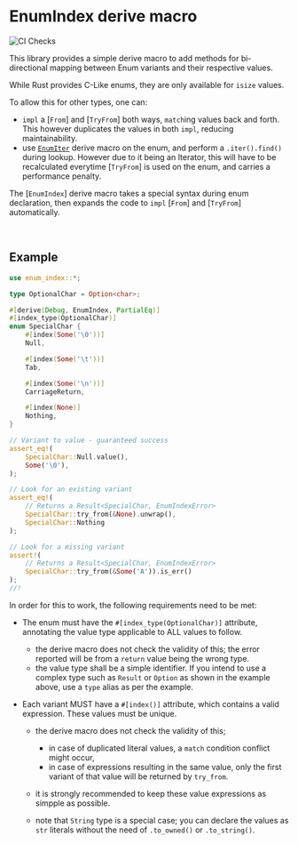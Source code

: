 # EnumIndex derive macro

![CI Checks](https://github.com/denwong47/enum_index/actions/workflows/CI.yml/badge.svg?branch=main)

This library provides a simple derive macro to add methods for bi-directional mapping between Enum variants and their respective values.

While Rust provides C-Like enums, they are only available for `isize` values.

To allow this for other types, one can:

- `impl` a [`From`] and [`TryFrom`] both ways, `match`ing values back and forth.
  This however duplicates the values in both `impl`, reducing maintainability.
- use [`EnumIter`] derive macro on the enum, and perform a `.iter().find()` during
  lookup. However due to it being an Iterator, this will have to be recalculated
  everytime [`TryFrom`] is used on the enum, and carries a performance penalty.

[`EnumIter`]: https://docs.rs/strum/latest/strum/derive.EnumIter.html
[`.iter().find()`]: https://doc.rust-lang.org/std/iter/trait.Iterator.html#method.find

The [`EnumIndex`] derive macro takes a special syntax during enum declaration,
then expands the code to `impl` [`From`] and [`TryFrom`] automatically.

<br>

Example
-------

```rust
use enum_index::*;

type OptionalChar = Option<char>;

#[derive(Debug, EnumIndex, PartialEq)]
#[index_type(OptionalChar)]
enum SpecialChar {
    #[index(Some('\0'))]
    Null,

    #[index(Some('\t'))]
    Tab,

    #[index(Some('\n'))]
    CarriageReturn,

    #[index(None)]
    Nothing,
}

// Variant to value - guaranteed success
assert_eq!(
    SpecialChar::Null.value(),
    Some('\0'),
);

// Look for an existing variant
assert_eq!(
    // Returns a Result<SpecialChar, EnumIndexError>
    SpecialChar::try_from(&None).unwrap(),
    SpecialChar::Nothing
);

// Look for a missing variant
assert!(
    // Returns a Result<SpecialChar, EnumIndexError>
    SpecialChar::try_from(&Some('A')).is_err()
);
//!
```

In order for this to work, the following requirements need to be met:

- The enum must have the `#[index_type(OptionalChar)]` attribute, annotating the
  value type applicable to ALL values to follow.

    - the derive macro does not check the validity of this; the error reported will
      be from a `return` value being the wrong type.
    - the value type shall be a simple identifier. If you intend to use a complex
      type such as `Result` or `Option` as shown in the example above, use a `type`
      alias as per the example.

- Each variant MUST have a `#[index()]` attribute, which contains a valid expression.
  These values must be unique.

    - the derive macro does not check the validity of this;

        - in case of duplicated literal values, a `match` condition conflict
          might occur,
        - in case of expressions resulting in the same value,
          only the first variant of that value will be returned by `try_from`.
    - it is strongly recommended to keep these value expressions as simpple as
      possible.
    - note that `String` type is a special case; you can declare the values as
      `str` literals without the need of `.to_owned()` or `.to_string()`.

